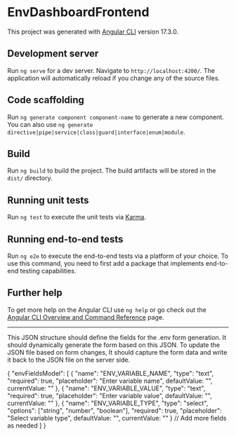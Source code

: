 # EnvDashboardFrontend

This project was generated with [Angular CLI](https://github.com/angular/angular-cli) version 17.3.0.

## Development server

Run `ng serve` for a dev server. Navigate to `http://localhost:4200/`. The application will automatically reload if you change any of the source files.

## Code scaffolding

Run `ng generate component component-name` to generate a new component. You can also use `ng generate directive|pipe|service|class|guard|interface|enum|module`.

## Build

Run `ng build` to build the project. The build artifacts will be stored in the `dist/` directory.

## Running unit tests

Run `ng test` to execute the unit tests via [Karma](https://karma-runner.github.io).

## Running end-to-end tests

Run `ng e2e` to execute the end-to-end tests via a platform of your choice. To use this command, you need to first add a package that implements end-to-end testing capabilities.

## Further help

To get more help on the Angular CLI use `ng help` or go check out the [Angular CLI Overview and Command Reference](https://angular.io/cli) page.


---


This JSON structure should define the fields for the .env form generation. It should dynamically generate the form based on this JSON. To update the JSON file based on form changes, It should capture the form data and write it back to the JSON file on the server side.

{
  "envFieldsModel": [
    {
      "name": "ENV_VARIABLE_NAME",
      "type": "text",
      "required": true,
      "placeholder": "Enter variable name",
      defaultValue: "",
      currentValue: ""
    },
    {
      "name": "ENV_VARIABLE_VALUE",
      "type": "text",
      "required": true,
      "placeholder": "Enter variable value",
      defaultValue: "",
      currentValue: ""
    },
    {
      "name": "ENV_VARIABLE_TYPE",
      "type": "select",
      "options": ["string", "number", "boolean"],
      "required": true,
      "placeholder": "Select variable type",
      defaultValue: "",
      currentValue: ""
    }
    // Add more fields as needed
  ]
}

